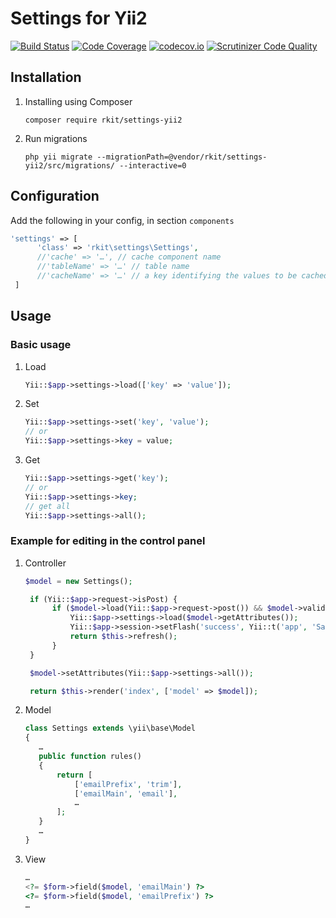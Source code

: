 # Settings for Yii2

[![Build Status](https://travis-ci.org/rkit/settings-yii2.svg?branch=master)](https://travis-ci.org/rkit/settings-yii2)
[![Code Coverage](https://scrutinizer-ci.com/g/rkit/settings-yii2/badges/coverage.png?b=master)](https://scrutinizer-ci.com/g/rkit/settings-yii2/?branch=master)
[![codecov.io](http://codecov.io/github/rkit/settings-yii2/coverage.svg?branch=master)](http://codecov.io/github/rkit/settings-yii2?branch=master)
[![Scrutinizer Code Quality](https://scrutinizer-ci.com/g/rkit/settings-yii2/badges/quality-score.png?b=master)](https://scrutinizer-ci.com/g/rkit/settings-yii2/?branch=master)

## Installation

1. Installing using Composer
   ```
   composer require rkit/settings-yii2
   ```

2. Run migrations
   ```
   php yii migrate --migrationPath=@vendor/rkit/settings-yii2/src/migrations/ --interactive=0
   ```

## Configuration

Add the following in your config, in section `components`

```php
'settings' => [
      'class' => 'rkit\settings\Settings',
      //'cache' => '…', // cache component name
      //'tableName' => '…' // table name
      //'cacheName' => '…' // a key identifying the values to be cached
 ]
```

## Usage

### Basic usage

1. Load
   ```php
   Yii::$app->settings->load(['key' => 'value']);
   ```

2. Set
   ```php
   Yii::$app->settings->set('key', 'value');
   // or
   Yii::$app->settings->key = value;
   ```

3. Get
   ```php
   Yii::$app->settings->get('key');
   // or
   Yii::$app->settings->key;
   // get all
   Yii::$app->settings->all();
   ```

### Example for editing in the control panel

1. Controller
   ```php
   $model = new Settings();

    if (Yii::$app->request->isPost) {
         if ($model->load(Yii::$app->request->post()) && $model->validate()) {
             Yii::$app->settings->load($model->getAttributes());
             Yii::$app->session->setFlash('success', Yii::t('app', 'Saved successfully'));
             return $this->refresh();
         }
    }

    $model->setAttributes(Yii::$app->settings->all());

    return $this->render('index', ['model' => $model]);
   ```

2. Model
   ```php
   class Settings extends \yii\base\Model
   {
      …
      public function rules()
      {
          return [
              ['emailPrefix', 'trim'],
              ['emailMain', 'email'],
              …
          ];
      }
      …
   }
   ```

3. View
   ```php
   …
   <?= $form->field($model, 'emailMain') ?>
   <?= $form->field($model, 'emailPrefix') ?>
   …
   ```
